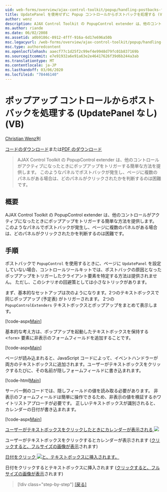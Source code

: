 ```yaml
---
uid: web-forms/overview/ajax-control-toolkit/popup/handling-postbacks-from-a-popup-control-without-an-updatepanel-vb
title: UpdatePanel を使用せずに Popup コントロールからポストバックを処理する (VB) |Microsoft Docs
author: wenz
description: AJAX Control Toolkit の PopupControl extender は、他のコントロールがアクティブになったときにポップアップをトリガーする簡単な方法を提供します。 Su でポストバックが発生したとき...
ms.author: riande
ms.date: 06/02/2008
ms.assetid: a0b9186c-0912-4fff-916a-6d17e696a50b
msc.legacyurl: /web-forms/overview/ajax-control-toolkit/popup/handling-postbacks-from-a-popup-control-without-an-updatepanel-vb
msc.type: authoredcontent
ms.openlocfilehash: aaecf77c1d25f2c99ef4e9948d79fc01b837169b
ms.sourcegitcommit: e7e91932a6e91a63e2e46417626f39d6b244a3ab
ms.translationtype: MT
ms.contentlocale: ja-JP
ms.lasthandoff: 03/06/2020
ms.locfileid: "78446140"
---
```

# <a name="handling-postbacks-from-a-popup-control-without-an-updatepanel-vb"></a>ポップアップ コントロールからポストバックを処理する (UpdatePanel なし) (VB)

[Christian Wenz](https://github.com/wenz)別

[コードのダウンロード](https://download.microsoft.com/download/9/3/f/93f8daea-bebd-4821-833b-95205389c7d0/PopupControl3.vb.zip)または[PDF のダウンロード](https://download.microsoft.com/download/2/d/c/2dc10e34-6983-41d4-9c08-f78f5387d32b/popupcontrol3VB.pdf)

> AJAX Control Toolkit の PopupControl extender は、他のコントロールがアクティブになったときにポップアップをトリガーする簡単な方法を提供します。 このようなパネルでポストバックが発生し、ページに複数のパネルがある場合は、どのパネルがクリックされたかを判断するのは困難です。

## <a name="overview"></a>概要

AJAX Control Toolkit の PopupControl extender は、他のコントロールがアクティブになったときにポップアップをトリガーする簡単な方法を提供します。 このようなパネルでポストバックが発生し、ページに複数のパネルがある場合は、どのパネルがクリックされたかを判断するのは困難です。

## <a name="steps"></a>手順

ポストバックで `PopupControl` を使用するときに、ページに `UpdatePanel` を設定していない場合、コントロールツールキットでは、ポストバックの原因となったポップアップをトリガーしたクライアント要素を特定する方法は提供されません。 ただし、このシナリオの回避策としては小さなトリックがあります。

まず、基本的なセットアップは次のようになります。2つのテキストボックスで同じポップアップ (予定表) がトリガーされます。 2つの `PopupControlExtenders` テキストボックスとポップアップをまとめて表示します。

[!code-aspx[Main](handling-postbacks-from-a-popup-control-without-an-updatepanel-vb/samples/sample1.aspx)]

基本的な考え方は、ポップアップを起動したテキストボックスを保持する &lt;`form`&gt; 要素に非表示のフォームフィールドを追加することです。

[!code-aspx[Main](handling-postbacks-from-a-popup-control-without-an-updatepanel-vb/samples/sample2.aspx)]

ページが読み込まれると、JavaScript コードによって、イベントハンドラーが両方のテキストボックスに追加されます。ユーザーがテキストボックスをクリックするたびに、その名前が隠しフォームフィールドに書き込まれます。

[!code-html[Main](handling-postbacks-from-a-popup-control-without-an-updatepanel-vb/samples/sample3.html)]

サーバー側のコードでは、隠しフィールドの値を読み取る必要があります。 非表示のフォームフィールドは簡単に操作できるため、非表示の値を検証するホワイトリストアプローチが必要です。 正しいテキストボックスが識別されると、カレンダーの日付が書き込まれます。

[!code-aspx[Main](handling-postbacks-from-a-popup-control-without-an-updatepanel-vb/samples/sample4.aspx)]

[ユーザーがテキストボックスをクリックしたときにカレンダーが表示される ![](handling-postbacks-from-a-popup-control-without-an-updatepanel-vb/_static/image2.png)](handling-postbacks-from-a-popup-control-without-an-updatepanel-vb/_static/image1.png)

ユーザーがテキストボックスをクリックするとカレンダーが表示されます ([クリックすると、フルサイズの画像が表示](handling-postbacks-from-a-popup-control-without-an-updatepanel-vb/_static/image3.png)されます)

[日付をクリック ![と、テキストボックスに挿入されます。](handling-postbacks-from-a-popup-control-without-an-updatepanel-vb/_static/image5.png)](handling-postbacks-from-a-popup-control-without-an-updatepanel-vb/_static/image4.png)

日付をクリックするとテキストボックスに挿入されます ([クリックすると、フルサイズの画像が表示](handling-postbacks-from-a-popup-control-without-an-updatepanel-vb/_static/image6.png)されます)

> [!div class="step-by-step"]
> [[戻る]](handling-postbacks-from-a-popup-control-with-an-updatepanel-vb.md)
